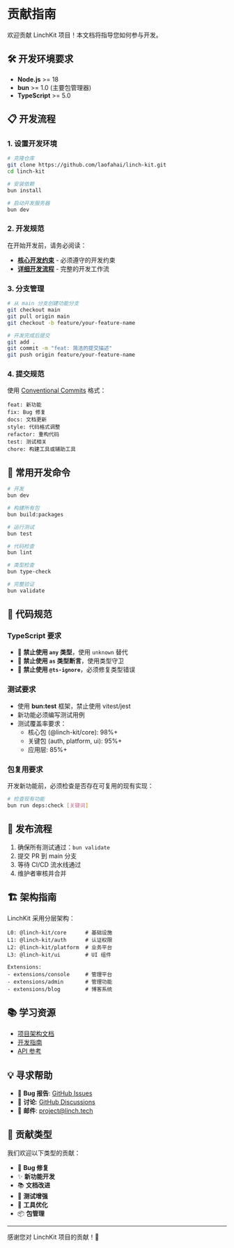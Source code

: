 # 贡献指南

欢迎贡献 LinchKit 项目！本文档将指导您如何参与开发。

## 🛠️ 开发环境要求

- **Node.js** >= 18
- **bun** >= 1.0 (主要包管理器)
- **TypeScript** >= 5.0

## 📋 开发流程

### 1. 设置开发环境

```bash
# 克隆仓库
git clone https://github.com/laofahai/linch-kit.git
cd linch-kit

# 安装依赖
bun install

# 启动开发服务器
bun dev
```

### 2. 开发规范

在开始开发前，请务必阅读：

- **[核心开发约束](./ai-context/00_Getting_Started/03_Essential_Rules.md)** - 必须遵守的开发约束
- **[详细开发流程](./ai-context/02_Guides/01_Development_Workflow.md)** - 完整的开发工作流

### 3. 分支管理

```bash
# 从 main 分支创建功能分支
git checkout main
git pull origin main
git checkout -b feature/your-feature-name

# 开发完成后提交
git add .
git commit -m "feat: 简洁的提交描述"
git push origin feature/your-feature-name
```

### 4. 提交规范

使用 [Conventional Commits](https://www.conventionalcommits.org/) 格式：

```
feat: 新功能
fix: Bug 修复
docs: 文档更新
style: 代码格式调整
refactor: 重构代码
test: 测试相关
chore: 构建工具或辅助工具
```

## 🔧 常用开发命令

```bash
# 开发
bun dev

# 构建所有包
bun build:packages

# 运行测试
bun test

# 代码检查
bun lint

# 类型检查
bun type-check

# 完整验证
bun validate
```

## 📝 代码规范

### TypeScript 要求

- 🔴 **禁止使用 `any` 类型**，使用 `unknown` 替代
- 🔴 **禁止使用 `as` 类型断言**，使用类型守卫
- 🔴 **禁止使用 `@ts-ignore`**，必须修复类型错误

### 测试要求

- 使用 **bun:test** 框架，禁止使用 vitest/jest
- 新功能必须编写测试用例
- 测试覆盖率要求：
  - 核心包 (@linch-kit/core): 98%+
  - 关键包 (auth, platform, ui): 95%+
  - 应用层: 85%+

### 包复用要求

开发新功能前，必须检查是否存在可复用的现有实现：

```bash
# 检查现有功能
bun run deps:check [关键词]
```

## 🚀 发布流程

1. 确保所有测试通过：`bun validate`
2. 提交 PR 到 main 分支
3. 等待 CI/CD 流水线通过
4. 维护者审核并合并

## 🏗️ 架构指南

LinchKit 采用分层架构：

```
L0: @linch-kit/core      # 基础设施
L1: @linch-kit/auth      # 认证权限
L2: @linch-kit/platform  # 业务平台
L3: @linch-kit/ui        # UI 组件

Extensions:
- extensions/console     # 管理平台
- extensions/admin       # 管理功能
- extensions/blog        # 博客系统
```

## 📚 学习资源

- [项目架构文档](./ai-context/01_Architecture/)
- [开发指南](./ai-context/02_Guides/)
- [API 参考](./ai-context/03_Reference/)

## 💡 寻求帮助

- 🐛 **Bug 报告**: [GitHub Issues](https://github.com/laofahai/linch-kit/issues)
- 💬 **讨论**: [GitHub Discussions](https://github.com/laofahai/linch-kit/discussions)
- 📧 **邮件**: [project@linch.tech](mailto:project@linch.tech)

## 🎯 贡献类型

我们欢迎以下类型的贡献：

- 🐛 **Bug 修复**
- ✨ **新功能开发**
- 📚 **文档改进**
- 🧪 **测试增强**
- 🔧 **工具优化**
- 📦 **包管理**

---

感谢您对 LinchKit 项目的贡献！🙏
